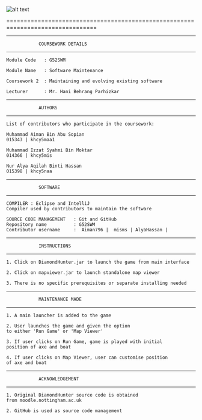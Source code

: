 
![alt text](http://i.imgur.com/Hf6y2t1.png "Diamond Hunter")

================================================================================
________________________________________________________________________________

				COURSEWORK DETAILS
________________________________________________________________________________


	Module Code   : G52SWM

 	Module Name   : Software Maintenance

	Coursework 2  : Maintaining and evolving existing software

	Lecturer      : Mr. Hani Behrang Parhizkar

________________________________________________________________________________

				AUTHORS
________________________________________________________________________________

	
	List of contributors who participate in the coursework:

	Muhammad Aiman Bin Abu Sopian
	015343 | khcy5maa1

	Muhammad Izzat Syahmi Bin Moktar
	014366 | khcy5mis

	Nur Alya Aqilah Binti Hassan
	015398 | khcy5naa


________________________________________________________________________________

				SOFTWARE 
________________________________________________________________________________


	COMPILER : Eclipse and IntelliJ
	Compiler used by contributors to maintain the software

	SOURCE CODE MANAGEMENT   : Git and GitHub
	Repository name          : G52SWM
	Contributor username     :  Aiman796 |  misms | AlyaHassan |

________________________________________________________________________________

				INSTRUCTIONS 
________________________________________________________________________________


	1. Click on DiamondHunter.jar to launch the game from main interface

	2. Click on mapviewer.jar to launch standalone map viewer

	3. There is no specific prerequisites or separate installing needed 

________________________________________________________________________________

				MAINTENANCE MADE
________________________________________________________________________________


	1. A main launcher is added to the game

	2. User launches the game and given the option 
	to either 'Run Game' or 'Map Viewer'

	3. If user clicks on Run Game, game is played with initial
	position of axe and boat

	4. If user clicks on Map Viewer, user can customise position
	of axe and boat

________________________________________________________________________________

				ACKNOWLEDGEMENT 
________________________________________________________________________________

	1. Original DiamondHunter source code is obtained 
	from moodle.nottingham.ac.uk

	2. GitHub is used as source code management

		
